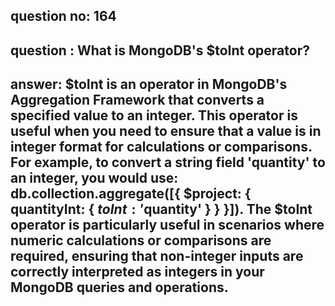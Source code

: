 
      
## question no: 164

## question : What is MongoDB's $toInt operator?

## answer: $toInt is an operator in MongoDB's Aggregation Framework that converts a specified value to an integer. This operator is useful when you need to ensure that a value is in integer format for calculations or comparisons. For example, to convert a string field 'quantity' to an integer, you would use: db.collection.aggregate([{ $project: { quantityInt: { $toInt: '$quantity' } } }]). The $toInt operator is particularly useful in scenarios where numeric calculations or comparisons are required, ensuring that non-integer inputs are correctly interpreted as integers in your MongoDB queries and operations.
      